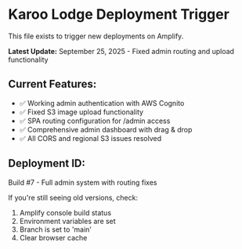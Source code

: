 # Karoo Lodge Deployment Trigger

This file exists to trigger new deployments on Amplify.

**Latest Update:** September 25, 2025 - Fixed admin routing and upload functionality

## Current Features:
- ✅ Working admin authentication with AWS Cognito
- ✅ Fixed S3 image upload functionality  
- ✅ SPA routing configuration for /admin access
- ✅ Comprehensive admin dashboard with drag & drop
- ✅ All CORS and regional S3 issues resolved

## Deployment ID: 
Build #7 - Full admin system with routing fixes

If you're still seeing old versions, check:
1. Amplify console build status
2. Environment variables are set
3. Branch is set to 'main'
4. Clear browser cache
